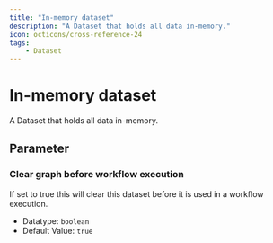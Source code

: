```yaml
---
title: "In-memory dataset"
description: "A Dataset that holds all data in-memory."
icon: octicons/cross-reference-24
tags: 
    - Dataset
---
```

# In-memory dataset
<!-- This file was generated - DO NOT CHANGE IT MANUALLY -->



A Dataset that holds all data in-memory.

## Parameter

### Clear graph before workflow execution

If set to true this will clear this dataset before it is used in a workflow execution.

- Datatype: `boolean`
- Default Value: `true`



